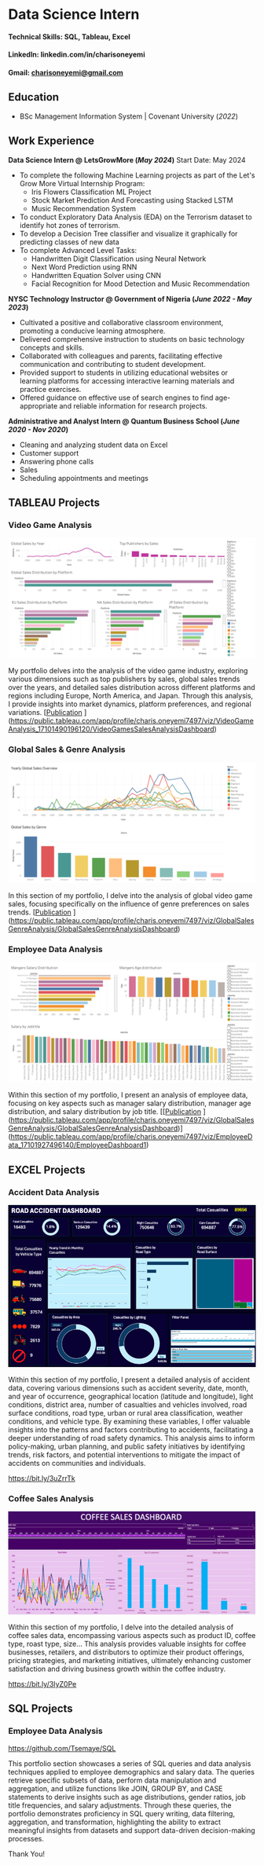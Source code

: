 # Data Science Intern

#### Technical Skills: SQL, Tableau, Excel
#### LinkedIn: linkedin.com/in/charisoneyemi
#### Gmail: charisoneyemi@gmail.com


## Education
- BSc Management Information System | Covenant University (_2022_)								       		


## Work Experience
**Data Science Intern  @ LetsGrowMore (_May 2024_)**
Start Date: May 2024
- To complete the following Machine Learning projects as part of the Let's Grow More Virtual Internship Program:
  -  Iris Flowers Classification ML Project
  -  Stock Market Prediction And Forecasting using Stacked LSTM
  -  Music Recommendation System
- To conduct Exploratory Data Analysis (EDA) on the Terrorism dataset to identify hot zones of terrorism.
- To develop a Decision Tree classifier and visualize it graphically for predicting classes of new data
- To complete Advanced Level Tasks:
  -  Handwritten Digit Classification using Neural Network
  -  Next Word Prediction using RNN
  -  Handwritten Equation Solver using CNN
  -  Facial Recognition for Mood Detection and Music Recommendation



**NYSC Technology Instructor  @ Government of Nigeria (_June 2022 - May 2023_)**
- Cultivated a positive and collaborative classroom environment, promoting a conducive learning atmosphere.
- Delivered comprehensive instruction to students on basic technology concepts and skills.
- Collaborated with colleagues and parents, facilitating effective communication and contributing to student development.
- Provided support to students in utilizing educational websites or learning platforms for accessing interactive learning materials and practice exercises.
- Offered guidance on effective use of search engines to find age- appropriate and reliable information for research projects.

**Administrative and Analyst Intern @ Quantum Business School (_June 2020 - Nov 2020_)**
- Cleaning and analyzing student data on Excel
- Customer support
- Answering phone calls
- Sales
- Scheduling appointments and meetings

## TABLEAU Projects
### Video Game Analysis
![Video Games Sales Analysis Dashboard](https://raw.githubusercontent.com/Tsemaye/portfolio/main/Video%20Games%20Sales%20Analysis%20Dashboard.png)


My portfolio delves into the analysis of the video game industry, exploring various dimensions such as top publishers by sales, global sales trends over the years, and detailed sales distribution across different platforms and regions including Europe, North America, and Japan. Through this analysis, I provide insights into market dynamics, platform preferences, and regional variations.
[[Publication](https://www.mdpi.com/1424-8220/22/8/3048)
](https://public.tableau.com/app/profile/charis.oneyemi7497/viz/VideoGameAnalysis_17101490196120/VideoGamesSalesAnalysisDashboard)

### Global Sales & Genre Analysis
![Global Sales & Genre Analysis Dashboard](https://raw.githubusercontent.com/Tsemaye/portfolio/main/Global%20Sales%20%26%20Genre%20Analysis%20Dashboard.png)


In this section of my portfolio, I delve into the analysis of global video game sales, focusing specifically on the influence of genre preferences on sales trends.
[[Publication](https://www.mdpi.com/1424-8220/22/11/4240)
](https://public.tableau.com/app/profile/charis.oneyemi7497/viz/GlobalSalesGenreAnalysis/GlobalSalesGenreAnalysisDashboard)


### Employee Data Analysis
![Employee Dashboard 1](https://raw.githubusercontent.com/Tsemaye/portfolio/main/Employee%20Dashboard%201.png)

Within this section of my portfolio, I present an analysis of employee data, focusing on key aspects such as manager salary distribution, manager age distribution, and salary distribution by job title. 
[[[Publication](https://www.mdpi.com/1424-8220/22/11/4240)
](https://public.tableau.com/app/profile/charis.oneyemi7497/viz/GlobalSalesGenreAnalysis/GlobalSalesGenreAnalysisDashboard)](https://public.tableau.com/app/profile/charis.oneyemi7497/viz/EmployeeData_17101927496140/EmployeeDashboard1)

## EXCEL Projects
### Accident Data Analysis
![Accident Dashboard](https://raw.githubusercontent.com/Tsemaye/portfolio/main/Accident%20Dashboard.png)

Within this section of my portfolio, I present a detailed analysis of accident data, covering various dimensions such as accident severity, date, month, and year of occurrence, geographical location (latitude and longitude), light conditions, district area, number of casualties and vehicles involved, road surface conditions, road type, urban or rural area classification, weather conditions, and vehicle type. By examining these variables, I offer valuable insights into the patterns and factors contributing to accidents, facilitating a deeper understanding of road safety dynamics. This analysis aims to inform policy-making, urban planning, and public safety initiatives by identifying trends, risk factors, and potential interventions to mitigate the impact of accidents on communities and individuals.

https://bit.ly/3uZrrTk


### Coffee Sales Analysis
![Coffee Sales Dashboard](https://raw.githubusercontent.com/Tsemaye/portfolio/main/Coffee%20Sales%20Dashboard.png)

Within this section of my portfolio, I delve into the detailed analysis of coffee sales data, encompassing various aspects such as product ID, coffee type, roast type, size... This analysis provides valuable insights for coffee businesses, retailers, and distributors to optimize their product offerings, pricing strategies, and marketing initiatives, ultimately enhancing customer satisfaction and driving business growth within the coffee industry.

https://bit.ly/3IyZ0Pe

## SQL Projects
### Employee Data Analysis

https://github.com/Tsemaye/SQL

This portfolio section showcases a series of SQL queries and data analysis techniques applied to employee demographics and salary data. The queries retrieve specific subsets of data, perform data manipulation and aggregation, and utilize functions like JOIN, GROUP BY, and CASE statements to derive insights such as age distributions, gender ratios, job title frequencies, and salary adjustments. Through these queries, the portfolio demonstrates proficiency in SQL query writing, data filtering, aggregation, and transformation, highlighting the ability to extract meaningful insights from datasets and support data-driven decision-making processes.

Thank You!
